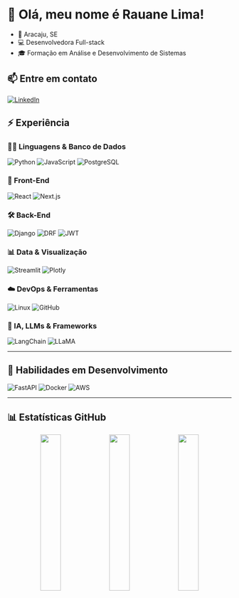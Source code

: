 # 👋 Olá, meu nome é Rauane Lima!

- 📍 Aracaju, SE  
- 💻 Desenvolvedora Full-stack  
- 🎓 Formação em Análise e Desenvolvimento de Sistemas

## 📫 Entre em contato

[![LinkedIn](https://img.shields.io/badge/-LinkedIn-blue?style=flat-square&logo=Linkedin&logoColor=white&link=https://linkedin.com/in/rauanee)](https://www.linkedin.com/in/rauanee/)


## ⚡ Experiência

### 👩‍💻 Linguagens & Banco de Dados
![Python](https://img.shields.io/badge/Python-3776AB?style=for-the-badge&logo=python&logoColor=white)
![JavaScript](https://img.shields.io/badge/JavaScript-F7DF1E?style=for-the-badge&logo=javascript&logoColor=black)
![PostgreSQL](https://img.shields.io/badge/PostgreSQL-316192?style=for-the-badge&logo=postgresql&logoColor=white)

### 🎨 Front-End
![React](https://img.shields.io/badge/React-20232A?style=for-the-badge&logo=react&logoColor=61DAFB)
![Next.js](https://img.shields.io/badge/Next.js-000000?style=for-the-badge&logo=next.js&logoColor=white)

### 🛠️ Back-End
![Django](https://img.shields.io/badge/Django-092E20?style=for-the-badge&logo=django&logoColor=green)
![DRF](https://img.shields.io/badge/DJANGO--REST-ff1709?style=for-the-badge&logo=django&logoColor=white&color=ff1709&labelColor=gray)
![JWT](https://img.shields.io/badge/JWT-000000?style=for-the-badge&logo=jsonwebtokens&logoColor=white)

### 📊 Data & Visualização
![Streamlit](https://img.shields.io/badge/Streamlit-FF4B4B?style=for-the-badge&logo=streamlit&logoColor=white)
![Plotly](https://img.shields.io/badge/Plotly-3F4F75?style=for-the-badge&logo=plotly&logoColor=white)

### ☁️ DevOps & Ferramentas
![Linux](https://img.shields.io/badge/Linux-FCC624?style=for-the-badge&logo=linux&logoColor=black)
![GitHub](https://img.shields.io/badge/GitHub-100000?style=for-the-badge&logo=github&logoColor=white)

### 🤖 IA, LLMs & Frameworks
![LangChain](https://img.shields.io/badge/LangChain-000000?style=for-the-badge&logo=data:image/svg+xml;base64,PHN2ZyBmaWxsPSIjRkZGIiB4bWxucz0iaHR0cDovL3d3dy53My5vcmcvMjAwMC9zdmciIHdpZHRoPSIyNCIgaGVpZ2h0PSIyNCI+PHBhdGggZD0iTTIgMTRsNiAyIDgtMyAxIDItOSA0LTctMiAyLTcgMiAxIDItOCAzIDIgNnoiLz48L3N2Zz4=&logoColor=white)
![LLaMA](https://img.shields.io/badge/LLaMA-007AFF?style=for-the-badge&logo=meta&logoColor=white)

---

## 🚧 Habilidades em Desenvolvimento

![FastAPI](https://img.shields.io/badge/fastapi-109989?style=for-the-badge&logo=FASTAPI&logoColor=white)
![Docker](https://img.shields.io/badge/Docker-2CA5E0?style=for-the-badge&logo=docker&logoColor=white)
![AWS](https://img.shields.io/badge/AWS-232F3E?style=for-the-badge&logo=amazon-aws&logoColor=white)

---

## 📊 Estatísticas GitHub

<div align="center">
  <img src="https://github-readme-stats.vercel.app/api?username=lrauane&show_icons=true&theme=radical&hide=prs" width="30%" />
  <img src="https://github-readme-stats.vercel.app/api/top-langs/?username=lrauane&layout=compact&theme=radical" width="30%" />
  <img src="https://streak-stats.demolab.com?user=lrauane&theme=radical&hide_border=false" width="30%" />
</div>
